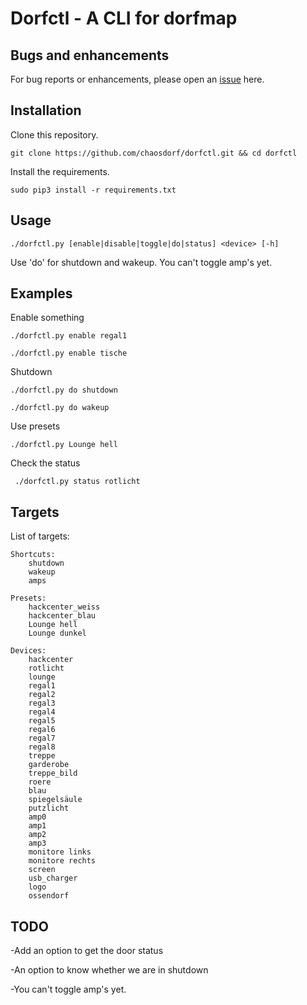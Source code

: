 # Dorfctl - A CLI for dorfmap

## Bugs and enhancements

For bug reports or enhancements, please open an [issue](https://github.com/A2nkF/dorfctl/issues) here.

## Installation

Clone this repository.

`git clone https://github.com/chaosdorf/dorfctl.git && cd dorfctl`

Install the requirements.

`sudo pip3 install -r requirements.txt`


## Usage

`./dorfctl.py [enable|disable|toggle|do|status] <device> [-h]`

Use 'do' for shutdown and wakeup.
You can't toggle amp's yet.

## Examples

Enable something

`./dorfctl.py enable regal1`

`./dorfctl.py enable tische`

Shutdown

`./dorfctl.py do shutdown`

`./dorfctl.py do wakeup`

Use presets

`./dorfctl.py Lounge hell`

Check the status

` ./dorfctl.py status rotlicht`

## Targets

List of targets:

    Shortcuts:
        shutdown
        wakeup
        amps

    Presets:
        hackcenter_weiss
        hackcenter_blau
        Lounge hell
        Lounge dunkel

    Devices:
        hackcenter
        rotlicht
        lounge
        regal1
        regal2
        regal3
        regal4
        regal5
        regal6
        regal7
        regal8
        treppe
        garderobe
        treppe_bild
        roere
        blau
        spiegelsäule
        putzlicht
        amp0
        amp1
        amp2
        amp3
        monitore links
        monitore rechts
        screen
        usb_charger
        logo
        ossendorf

## TODO

-Add an option to get the door status

-An option to know whether we are in shutdown

-You can't toggle amp's yet.

